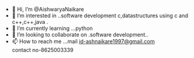 - 👋 Hi, I’m @AishwaryaNaikare
- 👀 I’m interested in ..software development c,datastructures using c and c++,c++,java .
- 🌱 I’m currently learning ...python
- 💞️ I’m looking to collaborate on .software development..
- 📫 How to reach me ...mail id-ashnaikare1997@gmail.com  
                        contact no-8625003339
<!---
AishwaryaNaikare/AishwaryaNaikare is a ✨ special ✨ repository because its `README.md` (this file) appears on your GitHub profile.
You can click the Preview link to take a look at your changes.
--->
